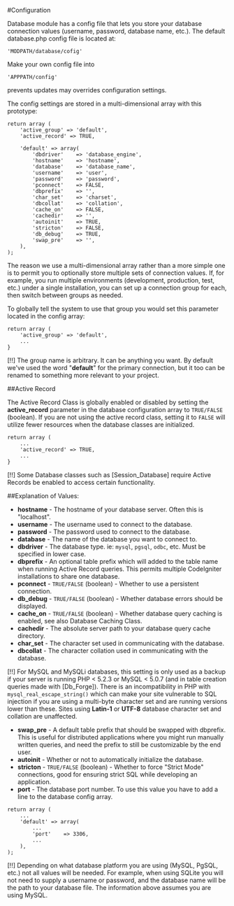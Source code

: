#Configuration

Database module has a config file that lets you store your database connection values 
(username, password, database name, etc.). The default database.php config file is located at:
    
    'MODPATH/database/cofig'
    
Make your own config file into
    
    'APPPATH/config'

prevents updates may overrides configuration settings.

The config settings are stored in a multi-dimensional array with this prototype:

    return array (
        'active_group' => 'default',
        'active_record' => TRUE,
        
    	'default' => array(
    		'dbdriver'    => 'database_engine',
    		'hostname'    => 'hostname',
    		'database'    => 'database_name',
    		'username'    => 'user',
    		'password'    => 'password',
    		'pconnect'    => FALSE,
    		'dbprefix'    => '',
    		'char_set'    => 'charset',
            'dbcollat'    => 'collation',
    		'cache_on'    => FALSE,
            'cachedir'    => '',
    		'autoinit'    => TRUE,
            'stricton'    => FALSE,
            'db_debug'    => TRUE,
            'swap_pre'    => '',      
    	),
    );
    
The reason we use a multi-dimensional array rather than a more simple one is to permit you to
optionally store multiple sets of connection values. If, for example, you run multiple environments
(development, production, test, etc.) under a single installation, you can set up a connection group
for each, then switch between groups as needed.

To globally tell the system to use that group you would set this parameter located in 
the config array:

    return array (
        'active_group' => 'default',
        ...
    }
    
[!!] The group name is arbitrary. It can be anything you want. By default we've used the word 
"__default__" for the primary connection, but it too can be renamed to something more relevant to 
your project.

##Active Record

The Active Record Class is globally enabled or disabled by setting the 
__active_record__ parameter in the database configuration array to `TRUE/FALSE` (boolean). 
If you are not using the active record class, setting it to `FALSE` will utilize fewer resources 
when the database classes are initialized.

    return array (
        ...
        'active_record' => TRUE,
        ...
    }

[!!] Some Database classes such as [Session_Database] require Active Records be enabled to 
access certain functionality.

##Explanation of Values:

* __hostname__ - The hostname of your database server. Often this is "localhost".
* __username__ - The username used to connect to the database.
* __password__ - The password used to connect to the database.
* __database__ - The name of the database you want to connect to.
* __dbdriver__ - The database type. ie: `mysql`, `pgsql`, `odbc`, etc. Must be specified in lower case.
* __dbprefix__ - An optional table prefix which will added to the table name when running Active Record queries. This permits multiple CodeIgniter installations to share one database.
* __pconnect__ - `TRUE/FALSE` (boolean) - Whether to use a persistent connection.
* __db_debug__ - `TRUE/FALSE` (boolean) - Whether database errors should be displayed.
* __cache_on__ - `TRUE/FALSE` (boolean) - Whether database query caching is enabled, see also Database Caching Class.
* __cachedir__ - The absolute server path to your database query cache directory.
* __char_set__ - The character set used in communicating with the database.
* __dbcollat__ - The character collation used in communicating with the database.

[!!] For MySQL and MySQLi databases, this setting is only used as a backup if your server is 
running PHP < 5.2.3 or MySQL < 5.0.7 (and in table creation queries made with [Db_Forge]). 
There is an incompatibility in PHP with `mysql_real_escape_string()` which can make your site 
vulnerable to SQL injection if you are using a multi-byte character set and are running versions 
lower than these. Sites using __Latin-1__ or __UTF-8__ database character set and collation 
are unaffected.

* __swap_pre__ - A default table prefix that should be swapped with dbprefix. This is useful for distributed applications where you might run manually written queries, and need the prefix to still be customizable by the end user.
* __autoinit__ - Whether or not to automatically initialize the database.
* __stricton__ - `TRUE/FALSE` (boolean) - Whether to force "Strict Mode" connections, good for ensuring strict SQL while developing an application.
* __port__ - The database port number. To use this value you have to add a line to the database config array.

~~~
return array (
    ...        
    'default' => array(
        ...
        'port'    => 3306,
        ...   
    ),
);
~~~

[!!] Depending on what database platform you are using (MySQL, PgSQL, etc.) not all values will 
be needed. For example, when using SQLite you will not need to supply a username or password, 
and the database name will be the path to your database file. The information above assumes you 
are using MySQL.